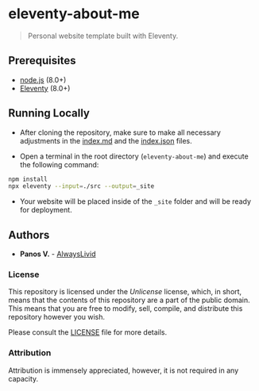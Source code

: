 # eleventy-about-me

> Personal website template built with Eleventy.

## Prerequisites

* [node.js](https://nodejs.org) (8.0+) 
* [Eleventy](https://11ty.io) (8.0+)

## Running Locally

* After cloning the repository, make sure to make all necessary adjustments in the [index.md](src/index.md) and the [index.json](src/index.json) files.

* Open a terminal in the root directory (`eleventy-about-me`) and execute the following command:

```bash
npm install
npx eleventy --input=./src --output=_site
```

* Your website will be placed inside of the `_site` folder and will be ready for deployment.

## Authors

* **Panos V.** - [AlwaysLivid](https://alwayslivid.com)

### License

This repository is licensed under the *Unlicense* license, which, in short, means that the contents of this repository are a part of the public domain. This means that you are free to modify, sell, compile, and distribute this repository however you wish.

Please consult the [LICENSE](LICENSE) file for more details.

### Attribution

Attribution is immensely appreciated, however, it is not required in any capacity.
